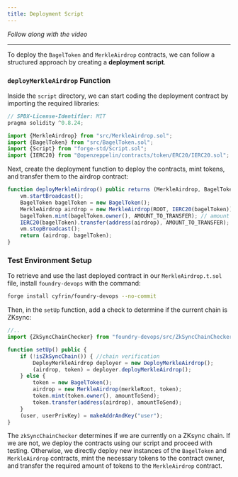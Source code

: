 ```yaml
---
title: Deployment Script
---
```


_Follow along with the video_

---

To deploy the `BagelToken` and `MerkleAirdrop` contracts, we can follow a structured approach by creating a **deployment script**.

### `deployMerkleAirdrop` Function

Inside the `script` directory, we can start coding the deployment contract by importing the required libraries:

```js
// SPDX-License-Identifier: MIT
pragma solidity ^0.8.24;

import {MerkleAirdrop} from "src/MerkleAirdrop.sol";
import {BagelToken} from "src/BagelToken.sol";
import {Script} from "forge-std/Script.sol";
import {IERC20} from "@openzeppelin/contracts/token/ERC20/IERC20.sol";
```

Next, create the deployment function to deploy the contracts, mint tokens, and transfer them to the airdrop contract:

```js
function deployMerkleAirdrop() public returns (MerkleAirdrop, BagelToken) {
    vm.startBroadcast();
    BagelToken bagelToken = new BagelToken();
    MerkleAirdrop airdrop = new MerkleAirdrop(ROOT, IERC20(bagelToken));
    bagelToken.mint(bagelToken.owner(), AMOUNT_TO_TRANSFER); // amount for four claimers
    IERC20(bagelToken).transfer(address(airdrop), AMOUNT_TO_TRANSFER); // transfer tokens to the airdrop contract
    vm.stopBroadcast();
    return (airdrop, bagelToken);
}
```

### Test Environment Setup

To retrieve and use the last deployed contract in our `MerkleAirdrop.t.sol` file, install `foundry-devops` with the command:

```bash
forge install cyfrin/foundry-devops --no-commit
```

Then, in the `setUp` function, add a check to determine if the current chain is ZKsync:

```js
//..
import {ZkSyncChainChecker} from "foundry-devops/src/ZkSyncChainChecker.sol";

function setUp() public {
    if (!isZkSyncChain()) { //chain verification
        DeployMerkleAirdrop deployer = new DeployMerkleAirdrop();
        (airdrop, token) = deployer.deployMerkleAirdrop();
    } else {
        token = new BagelToken();
        airdrop = new MerkleAirdrop(merkleRoot, token);
        token.mint(token.owner(), amountToSend);
        token.transfer(address(airdrop), amountToSend);
    }
    (user, userPrivKey) = makeAddrAndKey("user");
}
```

The `zkSyncChainChecker` determines if we are currently on a ZKsync chain. If we are not, we deploy the contracts using our script and proceed with testing. Otherwise, we directly deploy new instances of the `BagelToken` and `MerkleAirdrop` contracts, mint the necessary tokens to the contract owner, and transfer the required amount of tokens to the `MerkleAirdrop` contract.
